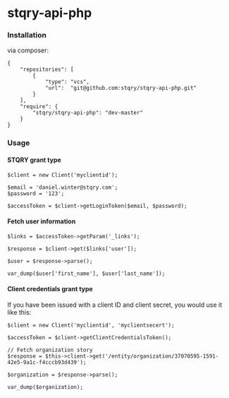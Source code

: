 stqry-api-php
=============

### Installation

via composer:

    {
        "repositories": [
            {
                "type": "vcs",
                "url":  "git@github.com:stqry/stqry-api-php.git"
            }
        ],
        "require": {
            "stqry/stqry-api-php": "dev-master"
        }
    }

### Usage
    
#### STQRY grant type

    $client = new Client('myclientid');

    $email = 'daniel.winter@stqry.com';
    $password = '123';
    
    $accessToken = $client->getLoginToken($email, $password);

#### Fetch user information

    $links = $accessToken->getParam('_links');
    
    $response = $client->get($links['user']);

    $user = $response->parse();
    
    var_dump($user['first_name'], $user['last_name']);
    
#### Client credentials grant type

If you have been issued with a client ID and client secret, you would use it like this:

    $client = new Client('myclientid', 'myclientsecert');

    $accessToken = $client->getClientCredentialsToken();

    // Fetch organization story
    $response = $this->client->get('/entity/organization/37070595-1591-42e5-9a1c-f4cccb93d439');

    $organization = $response->parse();
    
    var_dump($organization);
